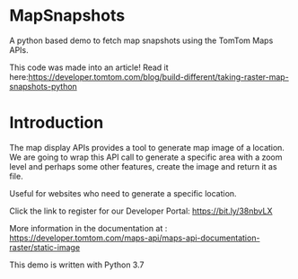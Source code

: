 # MapSnapshots
A python based demo to fetch map snapshots using the TomTom Maps APIs.

This code was made into an article! Read it here:https://developer.tomtom.com/blog/build-different/taking-raster-map-snapshots-python

# Introduction

The map display APIs provides a tool to generate map image of a location. We are going to wrap this API call to generate a specific area with a zoom level and perhaps some other features, create the image and return it as file. 

Useful for websites who need to generate a specific location.

Click the link to register for our Developer Portal: https://bit.ly/38nbvLX

More information in the documentation at : https://developer.tomtom.com/maps-api/maps-api-documentation-raster/static-image

This demo is written with Python 3.7
